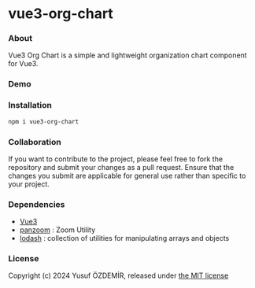 ##
# vue3-org-chart

### About
Vue3 Org Chart is a simple and lightweight organization chart component for Vue3.

### Demo


### Installation

```bash
npm i vue3-org-chart
```

### Collaboration
If you want to contribute to the project, please feel free to fork the repository and submit your changes as a pull request. Ensure that the changes you submit are applicable for general use rather than specific to your project.

### Dependencies
 - [Vue3](https://vuejs.org/)
 - [panzoom](...)  : Zoom Utility
 - [lodash](https://github.com/ThibaultJanBeyer/DragSelect/) : collection of utilities for manipulating arrays and objects


### License
Copyright (c) 2024 Yusuf ÖZDEMİR, released under [the MIT license](LICENSE)
